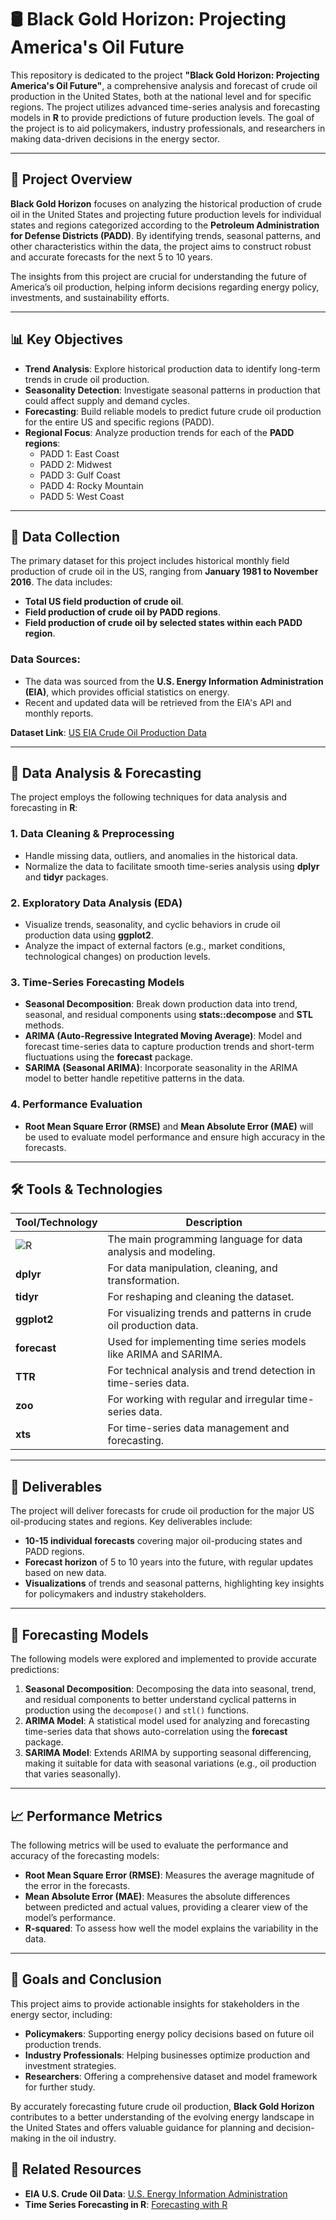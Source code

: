 # 🛢️ Black Gold Horizon: Projecting America's Oil Future

This repository is dedicated to the project **"Black Gold Horizon: Projecting America's Oil Future"**, a comprehensive analysis and forecast of crude oil production in the United States, both at the national level and for specific regions. The project utilizes advanced time-series analysis and forecasting models in **R** to provide predictions of future production levels. The goal of the project is to aid policymakers, industry professionals, and researchers in making data-driven decisions in the energy sector.

---

## 🌟 Project Overview

**Black Gold Horizon** focuses on analyzing the historical production of crude oil in the United States and projecting future production levels for individual states and regions categorized according to the **Petroleum Administration for Defense Districts (PADD)**. By identifying trends, seasonal patterns, and other characteristics within the data, the project aims to construct robust and accurate forecasts for the next 5 to 10 years.

The insights from this project are crucial for understanding the future of America’s oil production, helping inform decisions regarding energy policy, investments, and sustainability efforts.

---

## 📊 Key Objectives

- **Trend Analysis**: Explore historical production data to identify long-term trends in crude oil production.
- **Seasonality Detection**: Investigate seasonal patterns in production that could affect supply and demand cycles.
- **Forecasting**: Build reliable models to predict future crude oil production for the entire US and specific regions (PADD).
- **Regional Focus**: Analyze production trends for each of the **PADD regions**:
  - PADD 1: East Coast
  - PADD 2: Midwest
  - PADD 3: Gulf Coast
  - PADD 4: Rocky Mountain
  - PADD 5: West Coast

---

## 📂 Data Collection

The primary dataset for this project includes historical monthly field production of crude oil in the US, ranging from **January 1981 to November 2016**. The data includes:
- **Total US field production of crude oil**.
- **Field production of crude oil by PADD regions**.
- **Field production of crude oil by selected states within each PADD region**.

### Data Sources:
- The data was sourced from the **U.S. Energy Information Administration (EIA)**, which provides official statistics on energy.
- Recent and updated data will be retrieved from the EIA's API and monthly reports.

**Dataset Link**: [US EIA Crude Oil Production Data](https://www.eia.gov/dnav/pet/hist/LeafHandler.ashx?n=PET&s=MCRFPUS1&f=M)

---

## 🧠 Data Analysis & Forecasting

The project employs the following techniques for data analysis and forecasting in **R**:

### 1. **Data Cleaning & Preprocessing**
   - Handle missing data, outliers, and anomalies in the historical data.
   - Normalize the data to facilitate smooth time-series analysis using **dplyr** and **tidyr** packages.

### 2. **Exploratory Data Analysis (EDA)**
   - Visualize trends, seasonality, and cyclic behaviors in crude oil production data using **ggplot2**.
   - Analyze the impact of external factors (e.g., market conditions, technological changes) on production levels.

### 3. **Time-Series Forecasting Models**
   - **Seasonal Decomposition**: Break down production data into trend, seasonal, and residual components using **stats::decompose** and **STL** methods.
   - **ARIMA (Auto-Regressive Integrated Moving Average)**: Model and forecast time-series data to capture production trends and short-term fluctuations using the **forecast** package.
   - **SARIMA (Seasonal ARIMA)**: Incorporate seasonality in the ARIMA model to better handle repetitive patterns in the data.

### 4. **Performance Evaluation**
   - **Root Mean Square Error (RMSE)** and **Mean Absolute Error (MAE)** will be used to evaluate model performance and ensure high accuracy in the forecasts.

---

## 🛠️ Tools & Technologies

| Tool/Technology  | Description  |
| ---------------- | ------------ |
| ![R](https://img.shields.io/badge/-R-276DC3?logo=r&logoColor=white) | The main programming language for data analysis and modeling. |
| **dplyr** | For data manipulation, cleaning, and transformation. |
| **tidyr** | For reshaping and cleaning the dataset. |
| **ggplot2** | For visualizing trends and patterns in crude oil production data. |
| **forecast** | Used for implementing time series models like ARIMA and SARIMA. |
| **TTR** | For technical analysis and trend detection in time-series data. |
| **zoo** | For working with regular and irregular time-series data. |
| **xts** | For time-series data management and forecasting. |

---

## 🔮 Deliverables

The project will deliver forecasts for crude oil production for the major US oil-producing states and regions. Key deliverables include:
- **10-15 individual forecasts** covering major oil-producing states and PADD regions.
- **Forecast horizon** of 5 to 10 years into the future, with regular updates based on new data.
- **Visualizations** of trends and seasonal patterns, highlighting key insights for policymakers and industry stakeholders.

---

## 🔧 Forecasting Models

The following models were explored and implemented to provide accurate predictions:
1. **Seasonal Decomposition**: Decomposing the data into seasonal, trend, and residual components to better understand cyclical patterns in production using the `decompose()` and `stl()` functions.
2. **ARIMA Model**: A statistical model used for analyzing and forecasting time-series data that shows auto-correlation using the **forecast** package.
3. **SARIMA Model**: Extends ARIMA by supporting seasonal differencing, making it suitable for data with seasonal variations (e.g., oil production that varies seasonally).

---

## 📈 Performance Metrics

The following metrics will be used to evaluate the performance and accuracy of the forecasting models:
- **Root Mean Square Error (RMSE)**: Measures the average magnitude of the error in the forecasts.
- **Mean Absolute Error (MAE)**: Measures the absolute differences between predicted and actual values, providing a clearer view of the model’s performance.
- **R-squared**: To assess how well the model explains the variability in the data.

---

## 🎯 Goals and Conclusion

This project aims to provide actionable insights for stakeholders in the energy sector, including:
- **Policymakers**: Supporting energy policy decisions based on future oil production trends.
- **Industry Professionals**: Helping businesses optimize production and investment strategies.
- **Researchers**: Offering a comprehensive dataset and model framework for further study.

By accurately forecasting future crude oil production, **Black Gold Horizon** contributes to a better understanding of the evolving energy landscape in the United States and offers valuable guidance for planning and decision-making in the oil industry.


## 🔗 Related Resources

- **EIA U.S. Crude Oil Data**: [U.S. Energy Information Administration](https://www.eia.gov/dnav/pet/hist/LeafHandler.ashx?n=PET&s=MCRFPUS1&f=M)
- **Time Series Forecasting in R**: [Forecasting with R](https://otexts.com/fpp3/)


